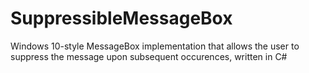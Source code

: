 # SuppressibleMessageBox
Windows 10-style MessageBox implementation that allows the user to suppress the message upon subsequent occurences, written in C#
